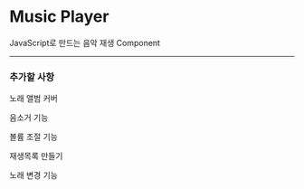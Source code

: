 # Music Player

JavaScript로 만드는 음악 재생 Component

---

### 추가할 사항

노래 앨범 커버

음소거 기능

볼륨 조절 기능

재생목록 만들기

노래 변경 기능



